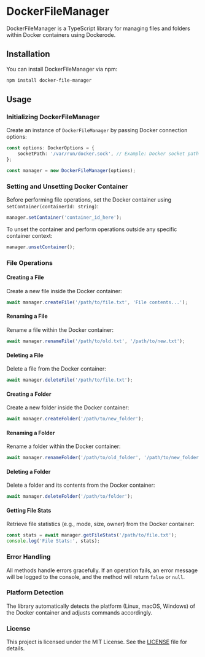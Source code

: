 # DockerFileManager

DockerFileManager is a TypeScript library for managing files and folders within Docker containers using Dockerode.

## Installation

You can install DockerFileManager via npm:

```bash
npm install docker-file-manager
```

## Usage

### Initializing DockerFileManager

Create an instance of `DockerFileManager` by passing Docker connection options:

```typescript
const options: DockerOptions = {
    socketPath: '/var/run/docker.sock', // Example: Docker socket path
};

const manager = new DockerFileManager(options);
```

### Setting and Unsetting Docker Container

Before performing file operations, set the Docker container using `setContainer(containerId: string)`:

```typescript
manager.setContainer('container_id_here');
```

To unset the container and perform operations outside any specific container context:

```typescript
manager.unsetContainer();
```

### File Operations

#### Creating a File

Create a new file inside the Docker container:

```typescript
await manager.createFile('/path/to/file.txt', 'File contents...');
```

#### Renaming a File

Rename a file within the Docker container:

```typescript
await manager.renameFile('/path/to/old.txt', '/path/to/new.txt');
```

#### Deleting a File

Delete a file from the Docker container:

```typescript
await manager.deleteFile('/path/to/file.txt');
```

#### Creating a Folder

Create a new folder inside the Docker container:

```typescript
await manager.createFolder('/path/to/new_folder');
```

#### Renaming a Folder

Rename a folder within the Docker container:

```typescript
await manager.renameFolder('/path/to/old_folder', '/path/to/new_folder');
```

#### Deleting a Folder

Delete a folder and its contents from the Docker container:

```typescript
await manager.deleteFolder('/path/to/folder');
```

#### Getting File Stats

Retrieve file statistics (e.g., mode, size, owner) from the Docker container:

```typescript
const stats = await manager.getFileStats('/path/to/file.txt');
console.log('File Stats:', stats);
```

### Error Handling

All methods handle errors gracefully. If an operation fails, an error message will be logged to the console, and the method will return `false` or `null`.

### Platform Detection

The library automatically detects the platform (Linux, macOS, Windows) of the Docker container and adjusts commands accordingly.

### License

This project is licensed under the MIT License. See the [LICENSE](./LICENSE) file for details.

